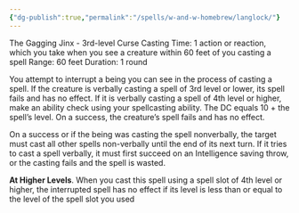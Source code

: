 ```yaml
---
{"dg-publish":true,"permalink":"/spells/w-and-w-homebrew/langlock/"}
---
```


The Gagging Jinx - 3rd-level Curse 
Casting Time: 1 action or reaction, which you take when you see a creature within 60 feet of you casting a spell 
Range: 60 feet 
Duration: 1 round 

You attempt to interrupt a being you can see in the process of casting a spell. If the creature is verbally casting a spell of 3rd level or lower, its spell fails and has no effect. If it is verbally casting a spell of 4th level or higher, make an ability check using your spellcasting ability. The DC equals 10 + the spell’s level. On a success, the creature’s spell fails and has no effect. 

On a success or if the being was casting the spell nonverbally, the target must cast all other spells non-verbally until the end of its next turn. If it tries to cast a spell verbally, it must first succeed on an Intelligence saving throw, or the casting fails and the spell is wasted. 

**At Higher Levels**. When you cast this spell using a spell slot of 4th level or higher, the interrupted spell has no effect if its level is less than or equal to the level of the spell slot you used